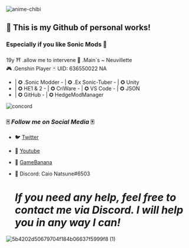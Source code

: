 ![anime-chibi](https://github.com/SonicSpace/SonicSpace/assets/88670125/58af4ae3-0452-414c-8eb2-efb54664810b)
## 🌆 This is my Github of personal works! 
### Especially if you like Sonic Mods 🌆
19y ⛩ .allow me to intervene 🌊 .Main´s ~ Neuvillette <br/>
🎮 .Genshin Player 🃏 UID: 636550022 NA
- | ✪ .Sonic Modder - | ✪ .Ex Sonic-Tuber - | ✪ Unity
- | ✪ HE1 & 2 - | ✪ CriWare - | ✪ VS Code - | ✪ JSON
- | ✪ GitHub - | ✪ HedgeModManager

![concord](https://github.com/SonicSpace/SonicSpace/assets/88670125/49f3da4d-daaa-4bcf-b55b-ef84abcf1abe) 

### 🀄️ _Follow me on Social Media_ 🀄️
- 🐦 [Twitter](https://twitter.com/CaioNatsune)
- 🔺 [Youtube](https://youtube.com/@CaioNatsune)
- 🍌 [GameBanana](https://gamebanana.com/members/1872963)
- 🎴 Discord: Caio Natsune#6503

  # *_If you need any help, feel free to contact me via Discord. I will help you in any way I can!_*
  
![5b4202d50679704f184b06637f5999f8 (1)](https://github.com/SonicSpace/SonicSpace/assets/88670125/ef3e7ed1-89c0-4cf2-a2f8-3a2cc82ba76a) 

<!--
**SonicSpace/SonicSpace** is a ✨ _special_ ✨ repository because its `README.md` (this file) appears on your GitHub profile.

Here are some ideas to get you started:

- 🔭 I’m currently working on ...
- 🌱 I’m currently learning ...
- 👯 I’m looking to collaborate on ...
- 🤔 I’m looking for help with ...
- 💬 Ask me about ...
- 📫 How to reach me: ...
- 😄 Pronouns: ...
- ⚡ Fun fact: ...
-->
